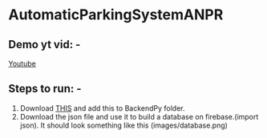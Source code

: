 # AutomaticParkingSystemANPR

## Demo yt vid: - 
[Youtube](https://www.youtube.com/watch?v=i64AUqCuKV8&feature=youtu.be)

## Steps to run: -
1) Download [THIS](https://drive.google.com/file/d/10lYoIKufiyKaw570UvLbRHbUY6YGYlht/view?usp=sharing) and add this to BackendPy folder.
2) Download the json file and use it to build a database on firebase.(import json). It should look something like this
(images/database.png)
